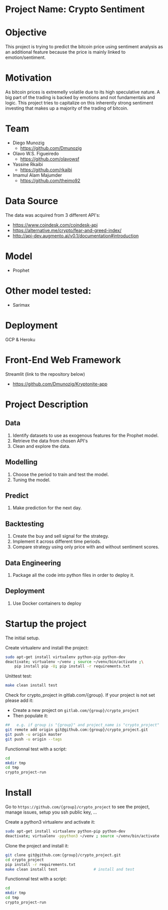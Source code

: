 # Project Name: Crypto Sentiment
# Objective
This project is trying to predict the bitcoin price using sentiment analysis as an additional feature because the price is mainly linked to emotion/sentiment.   

# Motivation
As bitcoin prices is extremelly volatile due to its high speculative nature. A big part of the trading is backed by emotions and not fundamentals and logic. This project tries to capitalize on this inherently strong sentiment investing that makes up a majority of the trading of bitcoin. 

# Team
- Diego Munozig
    - https://github.com/Dmunozig
- Olavo W.S. Figueiredo
    - https://github.com/olavowsf
- Yassine Rkaibi
    - https://github.com/rkaibi
- Imamul Alam Majumder
    - https://github.com/theimo92

# Data Source 
The data was acquired from 3 different API's:
- https://www.coindesk.com/coindesk-api
- https://alternative.me/crypto/fear-and-greed-index/
- http://api-dev.augmento.ai/v0.1/documentation#introduction

# Model
- Prophet
# Other model tested:
- Sarimax

# Deployment

GCP & Heroku

# Front-End Web Framework
Streamlit (link to the repository below)
- https://github.com/Dmunozig/Kryptonite-app

# Project Description

## Data
1. Identify datasets to use as exogenous features for the Prophet model.
2. Retrieve the data from chosen API's
3. Clean and explore the data.

## Modelling
1. Choose the period to train and test the model.
2. Tuning the model.

## Predict
1. Make prediction for the next day.


## Backtesting
1. Create the buy and sell signal for the strategy.
2. Implement it across different time periods.
3. Compare strategy using only price with and without sentiment scores.

## Data Engineering
1. Package all the code into python files in order to deploy it.

## Deployment
1. Use Docker containers to deploy 

# Startup the project

The initial setup.

Create virtualenv and install the project:
```bash
sudo apt-get install virtualenv python-pip python-dev
deactivate; virtualenv ~/venv ; source ~/venv/bin/activate ;\
    pip install pip -U; pip install -r requirements.txt
```

Unittest test:
```bash
make clean install test
```

Check for crypto_project in gitlab.com/{group}.
If your project is not set please add it:

- Create a new project on `gitlab.com/{group}/crypto_project`
- Then populate it:

```bash
##   e.g. if group is "{group}" and project_name is "crypto_project"
git remote add origin git@github.com:{group}/crypto_project.git
git push -u origin master
git push -u origin --tags
```

Functionnal test with a script:

```bash
cd
mkdir tmp
cd tmp
crypto_project-run
```

# Install

Go to `https://github.com/{group}/crypto_project` to see the project, manage issues,
setup you ssh public key, ...

Create a python3 virtualenv and activate it:

```bash
sudo apt-get install virtualenv python-pip python-dev
deactivate; virtualenv -ppython3 ~/venv ; source ~/venv/bin/activate
```

Clone the project and install it:

```bash
git clone git@github.com:{group}/crypto_project.git
cd crypto_project
pip install -r requirements.txt
make clean install test                # install and test
```
Functionnal test with a script:

```bash
cd
mkdir tmp
cd tmp
crypto_project-run
```
